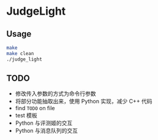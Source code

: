 # JudgeLight

## Usage

```bash
make
make clean
./judge_light
```

## TODO

- 修改传入参数的方式为命令行参数
- 将部分功能抽取出来，使用 Python 实现，减少 C++ 代码
- find `TODO` on file
- test 模板
- Python 与评测姬的交互
- Python 与消息队列的交互
